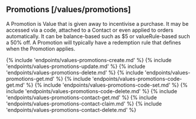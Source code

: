 ## Promotions [/values/promotions]

A Promotion is Value that is given away to incentivise a purchase.  It may be accessed via a code, attached to a Contact or even applied to orders automatically.  It can be balance-based such as $5 or valueRule-based such a 50% off.  A Promotion will typically have a redemption rule that defines when the Promotion applies. 

{% include 'endpoints/values-promotions-create.md' %}
{% include 'endpoints/values-promotions-update.md' %}
{% include 'endpoints/values-promotions-delete.md' %}
{% include 'endpoints/values-promotions-get.md' %}
{% include 'endpoints/values-promotions-code-get.md' %}
{% include 'endpoints/values-promotions-code-set.md' %}
{% include 'endpoints/values-promotions-code-delete.md' %}
{% include 'endpoints/values-promotions-contact-get.md' %}
{% include 'endpoints/values-promotions-contact-claim.md' %}
{% include 'endpoints/values-promotions-contact-delete.md' %}
